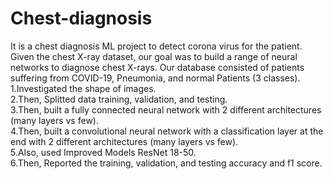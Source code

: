 # Chest-diagnosis
It is a chest diagnosis ML project to detect corona virus for the patient. Given the chest X-ray dataset, our goal was to build a range of neural networks to diagnose chest X-rays. Our database consisted of patients suffering from COVID-19, Pneumonia, and normal Patients (3 classes). <br />
1.Investigated the shape of images. <br />
2.Then, Splitted data training, validation, and testing. <br /> 
3.Then, built a fully connected neural network with 2 different architectures (many layers vs few). <br />
4.Then, built a convolutional neural network with a classification layer at the end with 2 different architectures (many layers vs few). <br />
5.Also, used Improved Models ResNet 18-50. <br />
6.Then, Reported the training, validation, and testing accuracy and f1 score. <br />



